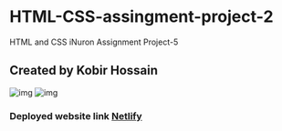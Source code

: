 # HTML-CSS-assingment-project-2

HTML and CSS iNuron Assignment Project-5

## Created by Kobir Hossain

![img](https://img.shields.io/badge/HTML-5-yellowgreen) ![img](https://img.shields.io/badge/CSS-3-red)

### Deployed website link [Netlify](https://dynamic-griffin-29725e.netlify.app/)
